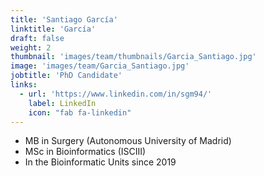 ```yaml
---
title: 'Santiago García'
linktitle: 'García'
draft: false
weight: 2
thumbnail: 'images/team/thumbnails/Garcia_Santiago.jpg'
image: 'images/team/Garcia_Santiago.jpg'
jobtitle: 'PhD Candidate'
links:
  - url: 'https://www.linkedin.com/in/sgm94/'
    label: LinkedIn
    icon: "fab fa-linkedin"
---
```


- MB in Surgery (Autonomous University of Madrid)
- MSc in Bioinformatics (ISCIII)
- In the Bioinformatic Units since 2019

